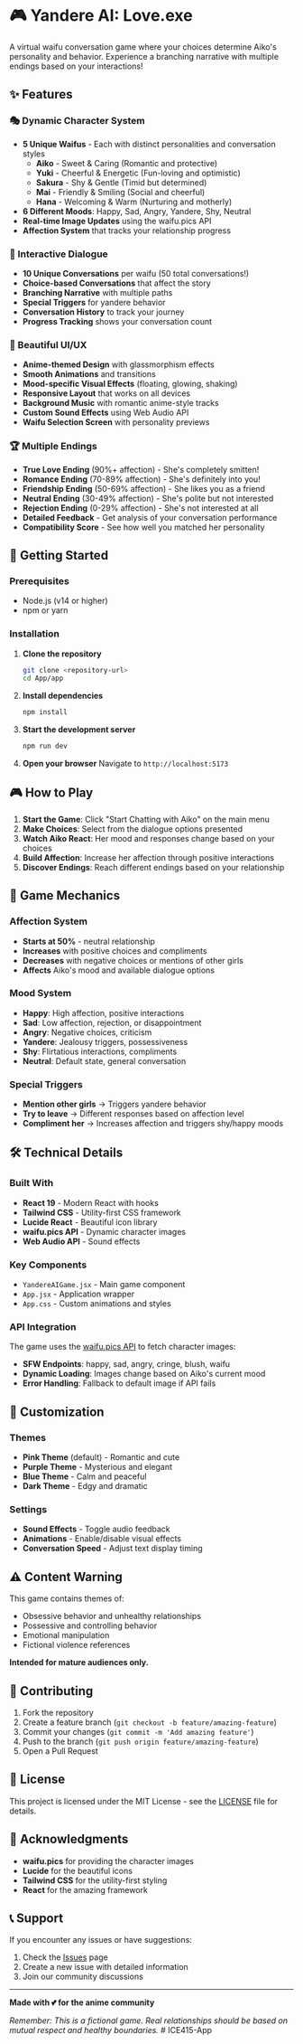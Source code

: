 # 🎮 Yandere AI: Love.exe

A virtual waifu conversation game where your choices determine Aiko's personality and behavior. Experience a branching narrative with multiple endings based on your interactions!

## ✨ Features

### 🎭 Dynamic Character System

- **5 Unique Waifus** - Each with distinct personalities and conversation styles
  - **Aiko** - Sweet & Caring (Romantic and protective)
  - **Yuki** - Cheerful & Energetic (Fun-loving and optimistic)
  - **Sakura** - Shy & Gentle (Timid but determined)
  - **Mai** - Friendly & Smiling (Social and cheerful)
  - **Hana** - Welcoming & Warm (Nurturing and motherly)
- **6 Different Moods**: Happy, Sad, Angry, Yandere, Shy, Neutral
- **Real-time Image Updates** using the waifu.pics API
- **Affection System** that tracks your relationship progress

### 💬 Interactive Dialogue

- **10 Unique Conversations** per waifu (50 total conversations!)
- **Choice-based Conversations** that affect the story
- **Branching Narrative** with multiple paths
- **Special Triggers** for yandere behavior
- **Conversation History** to track your journey
- **Progress Tracking** shows your conversation count

### 🎨 Beautiful UI/UX

- **Anime-themed Design** with glassmorphism effects
- **Smooth Animations** and transitions
- **Mood-specific Visual Effects** (floating, glowing, shaking)
- **Responsive Layout** that works on all devices
- **Background Music** with romantic anime-style tracks
- **Custom Sound Effects** using Web Audio API
- **Waifu Selection Screen** with personality previews

### 🏆 Multiple Endings

- **True Love Ending** (90%+ affection) - She's completely smitten!
- **Romance Ending** (70-89% affection) - She's definitely into you!
- **Friendship Ending** (50-69% affection) - She likes you as a friend
- **Neutral Ending** (30-49% affection) - She's polite but not interested
- **Rejection Ending** (0-29% affection) - She's not interested at all
- **Detailed Feedback** - Get analysis of your conversation performance
- **Compatibility Score** - See how well you matched her personality

## 🚀 Getting Started

### Prerequisites

- Node.js (v14 or higher)
- npm or yarn

### Installation

1. **Clone the repository**

   ```bash
   git clone <repository-url>
   cd App/app
   ```

2. **Install dependencies**

   ```bash
   npm install
   ```

3. **Start the development server**

   ```bash
   npm run dev
   ```

4. **Open your browser**
   Navigate to `http://localhost:5173`

## 🎮 How to Play

1. **Start the Game**: Click "Start Chatting with Aiko" on the main menu
2. **Make Choices**: Select from the dialogue options presented
3. **Watch Aiko React**: Her mood and responses change based on your choices
4. **Build Affection**: Increase her affection through positive interactions
5. **Discover Endings**: Reach different endings based on your relationship

## 🎯 Game Mechanics

### Affection System

- **Starts at 50%** - neutral relationship
- **Increases** with positive choices and compliments
- **Decreases** with negative choices or mentions of other girls
- **Affects** Aiko's mood and available dialogue options

### Mood System

- **Happy**: High affection, positive interactions
- **Sad**: Low affection, rejection, or disappointment
- **Angry**: Negative choices, criticism
- **Yandere**: Jealousy triggers, possessiveness
- **Shy**: Flirtatious interactions, compliments
- **Neutral**: Default state, general conversation

### Special Triggers

- **Mention other girls** → Triggers yandere behavior
- **Try to leave** → Different responses based on affection level
- **Compliment her** → Increases affection and triggers shy/happy moods

## 🛠️ Technical Details

### Built With

- **React 19** - Modern React with hooks
- **Tailwind CSS** - Utility-first CSS framework
- **Lucide React** - Beautiful icon library
- **waifu.pics API** - Dynamic character images
- **Web Audio API** - Sound effects

### Key Components

- `YandereAIGame.jsx` - Main game component
- `App.jsx` - Application wrapper
- `App.css` - Custom animations and styles

### API Integration

The game uses the [waifu.pics API](https://waifu.pics/) to fetch character images:

- **SFW Endpoints**: happy, sad, angry, cringe, blush, waifu
- **Dynamic Loading**: Images change based on Aiko's current mood
- **Error Handling**: Fallback to default image if API fails

## 🎨 Customization

### Themes

- **Pink Theme** (default) - Romantic and cute
- **Purple Theme** - Mysterious and elegant
- **Blue Theme** - Calm and peaceful
- **Dark Theme** - Edgy and dramatic

### Settings

- **Sound Effects** - Toggle audio feedback
- **Animations** - Enable/disable visual effects
- **Conversation Speed** - Adjust text display timing

## ⚠️ Content Warning

This game contains themes of:

- Obsessive behavior and unhealthy relationships
- Possessive and controlling behavior
- Emotional manipulation
- Fictional violence references

**Intended for mature audiences only.**

## 🤝 Contributing

1. Fork the repository
2. Create a feature branch (`git checkout -b feature/amazing-feature`)
3. Commit your changes (`git commit -m 'Add amazing feature'`)
4. Push to the branch (`git push origin feature/amazing-feature`)
5. Open a Pull Request

## 📝 License

This project is licensed under the MIT License - see the [LICENSE](LICENSE) file for details.

## 🙏 Acknowledgments

- **waifu.pics** for providing the character images
- **Lucide** for the beautiful icons
- **Tailwind CSS** for the utility-first styling
- **React** for the amazing framework

## 📞 Support

If you encounter any issues or have suggestions:

1. Check the [Issues](https://github.com/your-repo/issues) page
2. Create a new issue with detailed information
3. Join our community discussions

---

**Made with 💕 for the anime community**

_Remember: This is a fictional game. Real relationships should be based on mutual respect and healthy boundaries._
#   I C E 4 1 5 - A p p  
 